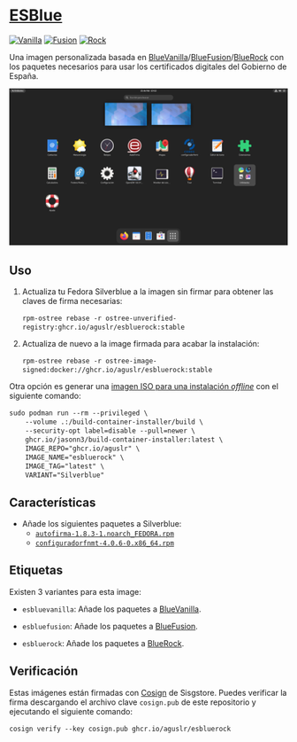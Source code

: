[ESBlue][1]
===========

[![Vanilla](https://github.com/aguslr/esblue/actions/workflows/build-vanilla.yml/badge.svg)](https://github.com/aguslr/esblue/actions/workflows/build-vanilla.yml)
[![Fusion](https://github.com/aguslr/esblue/actions/workflows/build-fusion.yml/badge.svg)](https://github.com/aguslr/esblue/actions/workflows/build-fusion.yml)
[![Rock](https://github.com/aguslr/esblue/actions/workflows/build-rock.yml/badge.svg)](https://github.com/aguslr/esblue/actions/workflows/build-rock.yml)

Una imagen personalizada basada en
[BlueVanilla][2]/[BlueFusion][3]/[BlueRock][4] con los paquetes necesarios para
usar los certificados digitales del Gobierno de España.

![Captura](.github/screenshot.png "Captura")

Uso
---

1. Actualiza tu Fedora Silverblue a la imagen sin firmar para obtener las claves
   de firma necesarias:

       rpm-ostree rebase -r ostree-unverified-registry:ghcr.io/aguslr/esbluerock:stable

2. Actualiza de nuevo a la image firmada para acabar la instalación:

       rpm-ostree rebase -r ostree-image-signed:docker://ghcr.io/aguslr/esbluerock:stable

Otra opción es generar una [imagen ISO para una instalación *offline*][8] con el
siguiente comando:

    sudo podman run --rm --privileged \
        --volume .:/build-container-installer/build \
        --security-opt label=disable --pull=newer \
        ghcr.io/jasonn3/build-container-installer:latest \
        IMAGE_REPO="ghcr.io/aguslr" \
        IMAGE_NAME="esbluerock" \
        IMAGE_TAG="latest" \
        VARIANT="Silverblue"

Características
---------------

- Añade los siguientes paquetes a Silverblue:
  + [`autofirma-1.8.3-1.noarch_FEDORA.rpm`][5]
  + [`configuradorfnmt-4.0.6-0.x86_64.rpm`][6]

Etiquetas
---------

Existen 3 variantes para esta image:

- `esbluevanilla`: Añade los paquetes a [BlueVanilla][2].

- `esbluefusion`: Añade los paquetes a [BlueFusion][3].

- `esbluerock`: Añade los paquetes a [BlueRock][4].

Verificación
------------

Estas imágenes están firmadas con [Cosign][7] de Sisgstore. Puedes verificar la
firma descargando el archivo clave `cosign.pub` de este repositorio y ejecutando
el siguiente comando:

    cosign verify --key cosign.pub ghcr.io/aguslr/esbluerock


[1]: https://github.com/aguslr/esblue
[2]: https://github.com/aguslr/bluevanilla
[3]: https://github.com/aguslr/bluefusion
[4]: https://github.com/aguslr/bluerock
[5]: https://firmaelectronica.gob.es/Home/Descargas.html
[6]: https://www.sede.fnmt.gob.es/descargas/descarga-software/instalacion-software-generacion-de-claves
[7]: https://docs.sigstore.dev/cosign/overview/
[8]: https://blue-build.org/learn/universal-blue/#fresh-install-from-an-iso

